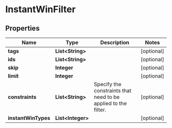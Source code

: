 

# InstantWinFilter


## Properties

Name | Type | Description | Notes
------------ | ------------- | ------------- | -------------
**tags** | **List&lt;String&gt;** |  |  [optional]
**ids** | **List&lt;String&gt;** |  |  [optional]
**skip** | **Integer** |  |  [optional]
**limit** | **Integer** |  |  [optional]
**constraints** | **List&lt;String&gt;** | Specify the constraints that need to be applied to the filter. |  [optional]
**instantWinTypes** | **List&lt;Integer&gt;** |  |  [optional]



